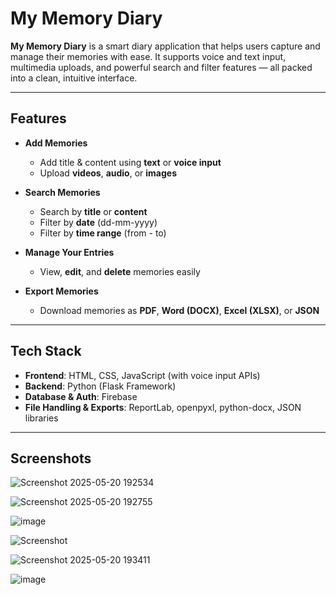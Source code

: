 #  My Memory Diary

**My Memory Diary** is a smart diary application that helps users capture and manage their memories with ease. It supports voice and text input, multimedia uploads, and powerful search and filter features — all packed into a clean, intuitive interface.

---

## Features

- **Add Memories**
  - Add title & content using **text** or **voice input**
  - Upload **videos**, **audio**, or **images**
  
- **Search Memories**
  - Search by **title** or **content**
  - Filter by **date** (dd-mm-yyyy)
  - Filter by **time range** (from - to)

- **Manage Your Entries**
  - View, **edit**, and **delete** memories easily

- **Export Memories**
  - Download memories as **PDF**, **Word (DOCX)**, **Excel (XLSX)**, or **JSON**

---

## Tech Stack

-  **Frontend**: HTML, CSS, JavaScript (with voice input APIs)
-  **Backend**: Python (Flask Framework)
-  **Database & Auth**: Firebase
-  **File Handling & Exports**: ReportLab, openpyxl, python-docx, JSON libraries

---

##  Screenshots
![Screenshot 2025-05-20 192534](https://github.com/user-attachments/assets/0e140b69-6df0-46e3-9e12-a8553c025d43)


![Screenshot 2025-05-20 192755](https://github.com/user-attachments/assets/e8b7c3c9-b424-407f-b6b2-6d249395c1ab)



![image](https://github.com/user-attachments/assets/e209a8ae-78b5-4020-b445-b3d6768dd0b9)


![Screenshot](https://github.com/user-attachments/assets/3bb14d14-b6f2-4265-ace4-9bb65b2d86d9)







![Screenshot 2025-05-20 193411](https://github.com/user-attachments/assets/2cd4319a-a9ea-44be-b5b6-29660767fe27)


![image](https://github.com/user-attachments/assets/69c3a125-5f92-4059-8b7e-20a186f00d5d)

